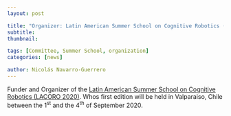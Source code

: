 ```yaml
---
layout: post

title: "Organizer: Latin American Summer School on Cognitive Robotics (LACORO 2020)"
subtitle: 
thumbnail: 

tags: [Committee, Summer School, organization]
categories: [news]

author: Nicolás Navarro-Guerrero
---
```


Funder and Organizer of the <a href="https://lacoro.gitlab.io/2020/" target="_blank">Latin American Summer School on Cognitive Robotics (LACORO 2020)</a>. Whos first edition will be held in Valparaiso, Chile between the 1<sup>st</sup> and the 4<sup>th</sup> of September 2020.

<!--more-->


